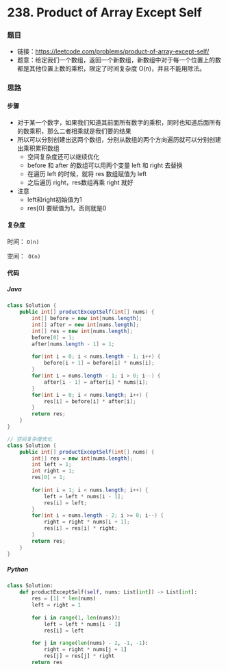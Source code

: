 # 238. Product of Array Except Self

### 题目

- 链接：https://leetcode.com/problems/product-of-array-except-self/
- 题意：给定我们一个数组，返回一个新数组，新数组中对于每一个位置上的数都是其他位置上数的乘积，限定了时间复杂度 O(n)，并且不能用除法。



### 思路

#### 步骤

- 对于某一个数字，如果我们知道其前面所有数字的乘积，同时也知道后面所有的数乘积，那么二者相乘就是我们要的结果
- 所以可以分别创建出这两个数组，分别从数组的两个方向遍历就可以分别创建出乘积累积数组
  - 空间复杂度还可以继续优化
  - before 和 after 的数组可以用两个变量 left 和 right 去替换
  - 在遍历 left 的时候，就将 res 数组赋值为 left
  - 之后遍历 right，res数组再乘 right 就好
- 注意
  - left和right初始值为1
  - res[0] 要赋值为1，否则就是0



#### 复杂度

时间： `O(n)`

空间：` O(n)`

#### 代码

##### Java

```java
class Solution {
    public int[] productExceptSelf(int[] nums) {
        int[] before = new int[nums.length];
        int[] after = new int[nums.length];
        int[] res = new int[nums.length];
        before[0] = 1;
        after[nums.length - 1] = 1;
        
        for(int i = 0; i < nums.length - 1; i++) {
            before[i + 1] = before[i] * nums[i];
        }
        for(int i = nums.length - 1; i > 0; i--) {
            after[i - 1] = after[i] * nums[i];
        }
        for(int i = 0; i < nums.length; i++) {
            res[i] = before[i] * after[i];
        }
        return res;
    }
}

// 空间复杂度优化
class Solution {
    public int[] productExceptSelf(int[] nums) {
        int[] res = new int[nums.length];
        int left = 1;
        int right = 1;
        res[0] = 1;
        
        for(int i = 1; i < nums.length; i++) {
            left = left * nums[i - 1];
            res[i] = left;
        }
        for(int i = nums.length - 2; i >= 0; i--) {
            right = right * nums[i + 1];
            res[i] = res[i] * right;
        }
        return res;
    }
}
```



##### Python

```python
class Solution:
    def productExceptSelf(self, nums: List[int]) -> List[int]:
        res = [1] * len(nums)
        left = right = 1
        
        for i in range(1, len(nums)):
            left = left * nums[i - 1]
            res[i] = left
        
        for j in range(len(nums) - 2, -1, -1):
            right = right * nums[j + 1]
            res[j] = res[j] * right
        return res
```